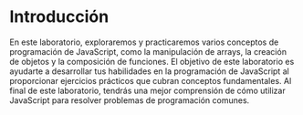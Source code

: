# Introducción

En este laboratorio, exploraremos y practicaremos varios conceptos de programación de JavaScript, como la manipulación de arrays, la creación de objetos y la composición de funciones. El objetivo de este laboratorio es ayudarte a desarrollar tus habilidades en la programación de JavaScript al proporcionar ejercicios prácticos que cubran conceptos fundamentales. Al final de este laboratorio, tendrás una mejor comprensión de cómo utilizar JavaScript para resolver problemas de programación comunes.
